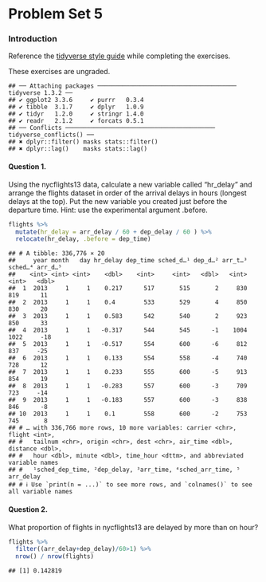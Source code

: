 Problem Set 5
================

### Introduction

Reference the [tidyverse style guide](https://style.tidyverse.org/)
while completing the exercises.

These exercises are ungraded.

    ## ── Attaching packages ─────────────────────────────────────── tidyverse 1.3.2 ──
    ## ✔ ggplot2 3.3.6     ✔ purrr   0.3.4
    ## ✔ tibble  3.1.7     ✔ dplyr   1.0.9
    ## ✔ tidyr   1.2.0     ✔ stringr 1.4.0
    ## ✔ readr   2.1.2     ✔ forcats 0.5.1
    ## ── Conflicts ────────────────────────────────────────── tidyverse_conflicts() ──
    ## ✖ dplyr::filter() masks stats::filter()
    ## ✖ dplyr::lag()    masks stats::lag()

#### Question 1.

Using the nycflights13 data, calculate a new variable called “hr_delay”
and arrange the flights dataset in order of the arrival delays in hours
(longest delays at the top). Put the new variable you created just
before the departure time. Hint: use the experimental argument .before.

``` r
flights %>%
  mutate(hr_delay = arr_delay / 60 + dep_delay / 60 ) %>%
  relocate(hr_delay, .before = dep_time)
```

    ## # A tibble: 336,776 × 20
    ##     year month   day hr_delay dep_time sched_d…¹ dep_d…² arr_t…³ sched…⁴ arr_d…⁵
    ##    <int> <int> <int>    <dbl>    <int>     <int>   <dbl>   <int>   <int>   <dbl>
    ##  1  2013     1     1    0.217      517       515       2     830     819      11
    ##  2  2013     1     1    0.4        533       529       4     850     830      20
    ##  3  2013     1     1    0.583      542       540       2     923     850      33
    ##  4  2013     1     1   -0.317      544       545      -1    1004    1022     -18
    ##  5  2013     1     1   -0.517      554       600      -6     812     837     -25
    ##  6  2013     1     1    0.133      554       558      -4     740     728      12
    ##  7  2013     1     1    0.233      555       600      -5     913     854      19
    ##  8  2013     1     1   -0.283      557       600      -3     709     723     -14
    ##  9  2013     1     1   -0.183      557       600      -3     838     846      -8
    ## 10  2013     1     1    0.1        558       600      -2     753     745       8
    ## # … with 336,766 more rows, 10 more variables: carrier <chr>, flight <int>,
    ## #   tailnum <chr>, origin <chr>, dest <chr>, air_time <dbl>, distance <dbl>,
    ## #   hour <dbl>, minute <dbl>, time_hour <dttm>, and abbreviated variable names
    ## #   ¹​sched_dep_time, ²​dep_delay, ³​arr_time, ⁴​sched_arr_time, ⁵​arr_delay
    ## # ℹ Use `print(n = ...)` to see more rows, and `colnames()` to see all variable names

#### Question 2.

What proportion of flights in nycflights13 are delayed by more than on
hour?

``` r
flights %>%
  filter((arr_delay+dep_delay)/60>1) %>%
  nrow() / nrow(flights)
```

    ## [1] 0.142819
